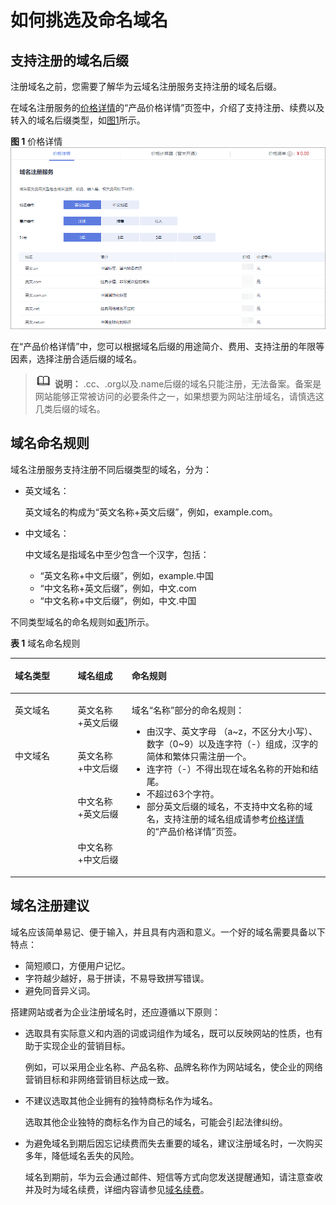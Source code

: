 # 如何挑选及命名域名<a name="domain_ug_310002"></a>

## 支持注册的域名后缀<a name="zh-cn_topic_0193892068_section1361538112312"></a>

注册域名之前，您需要了解华为云域名注册服务支持注册的域名后缀。

在域名注册服务的[价格详情](https://www.huaweicloud.com/pricing.html#/domains)的“产品价格详情”页签中，介绍了支持注册、续费以及转入的域名后缀类型，如[图1](#zh-cn_topic_0193892068_fig157621751112116)所示。

**图 1**  价格详情<a name="zh-cn_topic_0193892068_fig157621751112116"></a>  
![](figures/价格详情.png "价格详情")

在“产品价格详情”中，您可以根据域名后缀的用途简介、费用、支持注册的年限等因素，选择注册合适后缀的域名。

>![](public_sys-resources/icon-note.gif) **说明：** 
>.cc、.org以及.name后缀的域名只能注册，无法备案。备案是网站能够正常被访问的必要条件之一，如果想要为网站注册域名，请慎选这几类后缀的域名。

## 域名命名规则<a name="zh-cn_topic_0193892068_section168417315819"></a>

域名注册服务支持注册不同后缀类型的域名，分为：

-   英文域名：

    英文域名的构成为“英文名称+英文后缀”，例如，example.com。

-   中文域名：

    中文域名是指域名中至少包含一个汉字，包括：

    -   “英文名称+中文后缀”，例如，example.中国
    -   “中文名称+英文后缀”，例如，中文.com
    -   “中文名称+中文后缀”，例如，中文.中国


不同类型域名的命名规则如[表1](#zh-cn_topic_0193892068_table14815101245520)所示。

**表 1**  域名命名规则

<a name="zh-cn_topic_0193892068_table14815101245520"></a>
<table><thead align="left"><tr id="zh-cn_topic_0193892068_row8815101235511"><th class="cellrowborder" valign="top" width="19.950000000000003%" id="mcps1.2.4.1.1"><p id="zh-cn_topic_0193892068_p8815101255517"><a name="zh-cn_topic_0193892068_p8815101255517"></a><a name="zh-cn_topic_0193892068_p8815101255517"></a>域名类型</p>
</th>
<th class="cellrowborder" valign="top" width="17.119999999999997%" id="mcps1.2.4.1.2"><p id="zh-cn_topic_0193892068_p38158121558"><a name="zh-cn_topic_0193892068_p38158121558"></a><a name="zh-cn_topic_0193892068_p38158121558"></a>域名组成</p>
</th>
<th class="cellrowborder" valign="top" width="62.93%" id="mcps1.2.4.1.3"><p id="zh-cn_topic_0193892068_p1781514124556"><a name="zh-cn_topic_0193892068_p1781514124556"></a><a name="zh-cn_topic_0193892068_p1781514124556"></a>命名规则</p>
</th>
</tr>
</thead>
<tbody><tr id="zh-cn_topic_0193892068_row16815181245511"><td class="cellrowborder" valign="top" width="19.950000000000003%" headers="mcps1.2.4.1.1 "><p id="zh-cn_topic_0193892068_p14815161235515"><a name="zh-cn_topic_0193892068_p14815161235515"></a><a name="zh-cn_topic_0193892068_p14815161235515"></a>英文域名</p>
</td>
<td class="cellrowborder" valign="top" width="17.119999999999997%" headers="mcps1.2.4.1.2 "><p id="zh-cn_topic_0193892068_p208153121551"><a name="zh-cn_topic_0193892068_p208153121551"></a><a name="zh-cn_topic_0193892068_p208153121551"></a>英文名称+英文后缀</p>
</td>
<td class="cellrowborder" rowspan="4" valign="top" width="62.93%" headers="mcps1.2.4.1.3 "><p id="p513011919337"><a name="p513011919337"></a><a name="p513011919337"></a>域名“名称”部分的命名规则：</p>
<a name="zh-cn_topic_0193892068_ul198804915911"></a><a name="zh-cn_topic_0193892068_ul198804915911"></a><ul id="zh-cn_topic_0193892068_ul198804915911"><li>由汉字、英文字母 （a~z，不区分大小写）、数字（0~9）以及连字符（-）组成，汉字的简体和繁体只需注册一个。</li><li>连字符（-）不得出现在域名名称的开始和结尾。</li><li>不超过63个字符。</li><li>部分英文后缀的域名，不支持中文名称的域名，支持注册的域名组成请参考<a href="https://www.huaweicloud.com/pricing.html#/domains" target="_blank" rel="noopener noreferrer">价格详情</a>的“产品价格详情”页签。</li></ul>
</td>
</tr>
<tr id="zh-cn_topic_0193892068_row1781511219558"><td class="cellrowborder" rowspan="3" valign="top" headers="mcps1.2.4.1.1 "><p id="zh-cn_topic_0193892068_p19815111295512"><a name="zh-cn_topic_0193892068_p19815111295512"></a><a name="zh-cn_topic_0193892068_p19815111295512"></a>中文域名</p>
</td>
<td class="cellrowborder" valign="top" headers="mcps1.2.4.1.2 "><p id="zh-cn_topic_0193892068_p6815101285514"><a name="zh-cn_topic_0193892068_p6815101285514"></a><a name="zh-cn_topic_0193892068_p6815101285514"></a>英文名称+中文后缀</p>
</td>
</tr>
<tr id="zh-cn_topic_0193892068_row1881612128552"><td class="cellrowborder" valign="top" headers="mcps1.2.4.1.1 "><p id="zh-cn_topic_0193892068_p10816121225518"><a name="zh-cn_topic_0193892068_p10816121225518"></a><a name="zh-cn_topic_0193892068_p10816121225518"></a>中文名称+英文后缀</p>
</td>
</tr>
<tr id="zh-cn_topic_0193892068_row8816012175519"><td class="cellrowborder" valign="top" headers="mcps1.2.4.1.1 "><p id="zh-cn_topic_0193892068_p3816112125515"><a name="zh-cn_topic_0193892068_p3816112125515"></a><a name="zh-cn_topic_0193892068_p3816112125515"></a>中文名称+中文后缀</p>
</td>
</tr>
</tbody>
</table>

## 域名注册建议<a name="zh-cn_topic_0193892068_section155139393587"></a>

域名应该简单易记、便于输入，并且具有内涵和意义。一个好的域名需要具备以下特点：

-   简短顺口，方便用户记忆。
-   字符越少越好，易于拼读，不易导致拼写错误。
-   避免同音异义词。

搭建网站或者为企业注册域名时，还应遵循以下原则：

-   选取具有实际意义和内涵的词或词组作为域名，既可以反映网站的性质，也有助于实现企业的营销目标。

    例如，可以采用企业名称、产品名称、品牌名称作为网站域名，使企业的网络营销目标和非网络营销目标达成一致。

-   不建议选取其他企业拥有的独特商标名作为域名。

    选取其他企业独特的商标名作为自己的域名，可能会引起法律纠纷。

-   为避免域名到期后因忘记续费而失去重要的域名，建议注册域名时，一次购买多年，降低域名丢失的风险。

    域名到期前，华为云会通过邮件、短信等方式向您发送提醒通知，请注意查收并及时为域名续费，详细内容请参见[域名续费](域名续费.md)。


